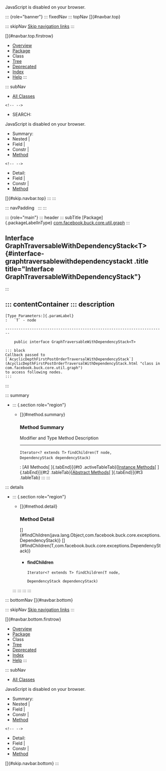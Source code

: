 <div>

JavaScript is disabled on your browser.

</div>

::: {role="banner"}
::: fixedNav
::: topNav
[]{#navbar.top}

::: skipNav
[Skip navigation links](#skip.navbar.top "Skip navigation links")
:::

[]{#navbar.top.firstrow}

-   [Overview](../../../../../../index.html)
-   [Package](package-summary.html)
-   Class
-   [Tree](package-tree.html)
-   [Deprecated](../../../../../../deprecated-list.html)
-   [Index](../../../../../../index-all.html)
-   [Help](../../../../../../help-doc.html)
:::

::: subNav
-   [All Classes](../../../../../../allclasses.html)

```{=html}
<!-- -->
```
-   SEARCH:

<div>

<div>

JavaScript is disabled on your browser.

</div>

</div>

<div>

-   Summary: 
-   Nested \| 
-   Field \| 
-   Constr \| 
-   [Method](#method.summary)

```{=html}
<!-- -->
```
-   Detail: 
-   Field \| 
-   Constr \| 
-   [Method](#method.detail)

</div>

[]{#skip.navbar.top}
:::
:::

::: navPadding
 
:::
:::

::: {role="main"}
::: header
::: subTitle
[Package]{.packageLabelInType} [com.facebook.buck.core.util.graph](package-summary.html)
:::

## Interface GraphTraversableWithDependencyStack\<T\> {#interface-graphtraversablewithdependencystackt .title title="Interface GraphTraversableWithDependencyStack"}
:::

::: contentContainer
::: description
-   

    [Type Parameters:]{.paramLabel}
    :   `T` - node

    ------------------------------------------------------------------------

        public interface GraphTraversableWithDependencyStack<T>

    ::: block
    Callback passed to
    [`AcyclicDepthFirstPostOrderTraversalWithDependencyStack`](AcyclicDepthFirstPostOrderTraversalWithDependencyStack.html "class in com.facebook.buck.core.util.graph")
    to access following nodes.
    :::
:::

::: summary
-   ::: {.section role="region"}
    -   []{#method.summary}

        ### Method Summary

          Modifier and Type         Method                                                                Description
          ------------------------- --------------------------------------------------------------------- -------------
          `Iterator<? extends T>`   `findChildren​(T node,             DependencyStack dependencyStack)`    

          : [All Methods[ ]{.tabEnd}]{#t0 .activeTableTab}[[Instance
          Methods](javascript:show(2);)[ ]{.tabEnd}]{#t2
          .tableTab}[[Abstract
          Methods](javascript:show(4);)[ ]{.tabEnd}]{#t3 .tableTab}
    :::
:::

::: details
-   ::: {.section role="region"}
    -   []{#method.detail}

        ### Method Detail

        []{#findChildren(java.lang.Object,com.facebook.buck.core.exceptions.DependencyStack)}
        []{#findChildren(T,com.facebook.buck.core.exceptions.DependencyStack)}

        -   #### findChildren

            ``` methodSignature
            Iterator<? extends T> findChildren​(T node,
                                               DependencyStack dependencyStack)
            ```
    :::
:::
:::
:::

::: bottomNav
[]{#navbar.bottom}

::: skipNav
[Skip navigation links](#skip.navbar.bottom "Skip navigation links")
:::

[]{#navbar.bottom.firstrow}

-   [Overview](../../../../../../index.html)
-   [Package](package-summary.html)
-   Class
-   [Tree](package-tree.html)
-   [Deprecated](../../../../../../deprecated-list.html)
-   [Index](../../../../../../index-all.html)
-   [Help](../../../../../../help-doc.html)
:::

::: subNav
-   [All Classes](../../../../../../allclasses.html)

<div>

<div>

JavaScript is disabled on your browser.

</div>

</div>

<div>

-   Summary: 
-   Nested \| 
-   Field \| 
-   Constr \| 
-   [Method](#method.summary)

```{=html}
<!-- -->
```
-   Detail: 
-   Field \| 
-   Constr \| 
-   [Method](#method.detail)

</div>

[]{#skip.navbar.bottom}
:::

